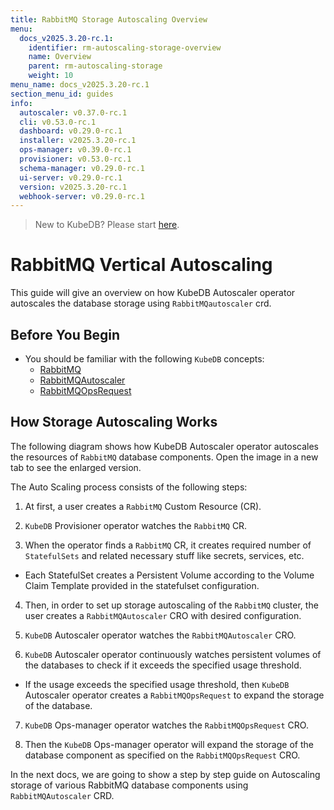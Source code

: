 ```yaml
---
title: RabbitMQ Storage Autoscaling Overview
menu:
  docs_v2025.3.20-rc.1:
    identifier: rm-autoscaling-storage-overview
    name: Overview
    parent: rm-autoscaling-storage
    weight: 10
menu_name: docs_v2025.3.20-rc.1
section_menu_id: guides
info:
  autoscaler: v0.37.0-rc.1
  cli: v0.53.0-rc.1
  dashboard: v0.29.0-rc.1
  installer: v2025.3.20-rc.1
  ops-manager: v0.39.0-rc.1
  provisioner: v0.53.0-rc.1
  schema-manager: v0.29.0-rc.1
  ui-server: v0.29.0-rc.1
  version: v2025.3.20-rc.1
  webhook-server: v0.29.0-rc.1
---
```


> New to KubeDB? Please start [here](/docs/v2025.3.20-rc.1/README).

# RabbitMQ Vertical Autoscaling

This guide will give an overview on how KubeDB Autoscaler operator autoscales the database storage using `RabbitMQautoscaler` crd.

## Before You Begin

- You should be familiar with the following `KubeDB` concepts:
  - [RabbitMQ](/docs/v2025.3.20-rc.1/guides/rabbitmq/concepts/rabbitmq)
  - [RabbitMQAutoscaler](/docs/v2025.3.20-rc.1/guides/rabbitmq/concepts/autoscaler)
  - [RabbitMQOpsRequest](/docs/v2025.3.20-rc.1/guides/rabbitmq/concepts/opsrequest)

## How Storage Autoscaling Works

The following diagram shows how KubeDB Autoscaler operator autoscales the resources of `RabbitMQ` database components. Open the image in a new tab to see the enlarged version.


The Auto Scaling process consists of the following steps:

1. At first, a user creates a `RabbitMQ` Custom Resource (CR).

2. `KubeDB` Provisioner  operator watches the `RabbitMQ` CR.

3. When the operator finds a `RabbitMQ` CR, it creates required number of `StatefulSets` and related necessary stuff like secrets, services, etc.

- Each StatefulSet creates a Persistent Volume according to the Volume Claim Template provided in the statefulset configuration.

4. Then, in order to set up storage autoscaling of the `RabbitMQ` cluster, the user creates a `RabbitMQAutoscaler` CRO with desired configuration.

5. `KubeDB` Autoscaler operator watches the `RabbitMQAutoscaler` CRO.

6. `KubeDB` Autoscaler operator continuously watches persistent volumes of the databases to check if it exceeds the specified usage threshold.
- If the usage exceeds the specified usage threshold, then `KubeDB` Autoscaler operator creates a `RabbitMQOpsRequest` to expand the storage of the database. 
   
7. `KubeDB` Ops-manager operator watches the `RabbitMQOpsRequest` CRO.

8. Then the `KubeDB` Ops-manager operator will expand the storage of the database component as specified on the `RabbitMQOpsRequest` CRO.

In the next docs, we are going to show a step by step guide on Autoscaling storage of various RabbitMQ database components using `RabbitMQAutoscaler` CRD.
